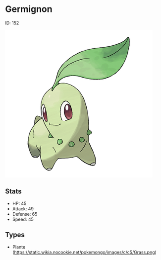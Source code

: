 # Germignon


ID: 152

![](https://raw.githubusercontent.com/PokeAPI/sprites/master/sprites/pokemon/other/official-artwork/152.png "Germignon")

## Stats


 - HP: 45
 - Attack: 49
 - Defense: 65
 - Speed: 45

## Types


 - Plante (https://static.wikia.nocookie.net/pokemongo/images/c/c5/Grass.png)
